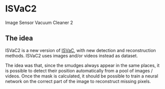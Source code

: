 # ISVaC2
Image Sensor Vacuum Cleaner 2

## The idea
ISVaC2 is a new version of [ISVaC](https://github.com/Yt-trium/ISVaC), with new detection and reconstruction methods. ISVaC2 uses images and/or videos instead as dataset.

The idea was that, since the smudges always appear in the same places, it is possible to detect their position automatically from a pool of images / videos.
Once the mask is calculated, it should be possible to train a neural network on the correct part of the image to reconstruct missing pixels.
